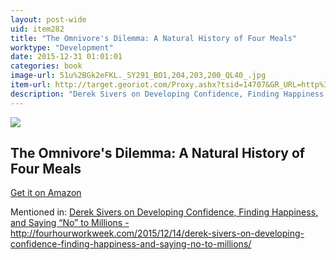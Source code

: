 ```yaml
---
layout: post-wide
uid: item282
title: "The Omnivore's Dilemma: A Natural History of Four Meals"
worktype: "Development"
date: 2015-12-31 01:01:01
categories: book
image-url: 51u%2BGk2eFKL._SY291_BO1,204,203,200_QL40_.jpg
item-url: http://target.georiot.com/Proxy.ashx?tsid=14707&GR_URL=http%3A%2F%2Fwww.amazon.com%2FOmnivores-Dilemma-Natural-History-Meals%2Fdp%2F0143038583
description: "Derek Sivers on Developing Confidence, Finding Happiness, and Saying “No” to Millions - http://fourhourworkweek.com/2015/12/14/derek-sivers-on-developing-confidence-finding-happiness-and-saying-no-to-millions/"
---
```

<a href="http://target.georiot.com/Proxy.ashx?tsid=14707&GR_URL=http%3A%2F%2Fwww.amazon.com%2FOmnivores-Dilemma-Natural-History-Meals%2Fdp%2F0143038583" target="blank"><img src="../../../../img/thumbs/51u%2BGk2eFKL._SY291_BO1,204,203,200_QL40_.jpg" class="prod-img"></a>
<h2>The Omnivore's Dilemma: A Natural History of Four Meals</h2>
<p><a href="http://target.georiot.com/Proxy.ashx?tsid=14707&GR_URL=http%3A%2F%2Fwww.amazon.com%2FOmnivores-Dilemma-Natural-History-Meals%2Fdp%2F0143038583" target="blank">Get it on Amazon</a><p>
<p>Mentioned in: <a href="http://fourhourworkweek.com/2015/12/14/derek-sivers-on-developing-confidence-finding-happiness-and-saying-no-to-millions/" target="blank">Derek Sivers on Developing Confidence, Finding Happiness, and Saying “No” to Millions - http://fourhourworkweek.com/2015/12/14/derek-sivers-on-developing-confidence-finding-happiness-and-saying-no-to-millions/</a></p>
